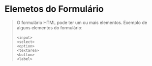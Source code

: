 # Elemetos do Formulário

> O formulário HTML pode ter um ou mais elementos. Exemplo de alguns elementos do formulário:<br><br>
                 ``<input>``<br>``<select>``<br>``<option>``<br>``<textarea>``<br>``<button>``<br>``<label>``


